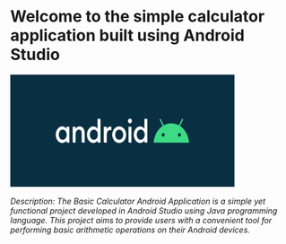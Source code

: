 <h1><b>Welcome to the simple calculator application built using Android Studio</b></h1>

<img src="android.jpeg" alt="Description of the image" width="400" height="200">

<i>Description: The Basic Calculator Android Application is a simple yet functional project developed in Android Studio using Java programming language. This project aims to provide users with a convenient tool for performing basic arithmetic operations on their Android devices.</i>
